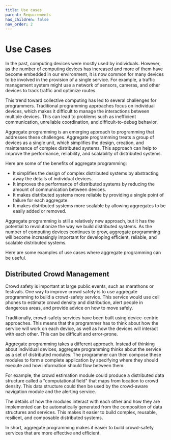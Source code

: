 ```yaml
---
title: Use cases
parent: Requirements 
has_children: false
nav_order: 2
---
```


# Use Cases

In the past, computing devices were mostly used by individuals. However, as the number of computing devices has increased and more of them have become embedded in our environment, it is now common for many devices to be involved in the provision of a single service. For example, a traffic management system might use a network of sensors, cameras, and other devices to track traffic and optimize routes.

This trend toward collective computing has led to several challenges for programmers. Traditional programming approaches focus on individual devices, which makes it difficult to manage the interactions between multiple devices. This can lead to problems such as inefficient communication, unreliable coordination, and difficult-to-debug behavior.

Aggregate programming is an emerging approach to programming that addresses these challenges. Aggregate programming treats a group of devices as a single unit, which simplifies the design, creation, and maintenance of complex distributed systems. This approach can help to improve the performance, reliability, and scalability of distributed systems.

Here are some of the benefits of aggregate programming:

- It simplifies the design of complex distributed systems by abstracting away the details of individual devices.
- It improves the performance of distributed systems by reducing the amount of communication between devices.
- It makes distributed systems more reliable by providing a single point of failure for each aggregate.
- It makes distributed systems more scalable by allowing aggregates to be easily added or removed.
 
Aggregate programming is still a relatively new approach, but it has the potential to revolutionize the way we build distributed systems. As the number of computing devices continues to grow, aggregate programming will become increasingly important for developing efficient, reliable, and scalable distributed systems.

Here are some examples of use cases where aggregate programming can be useful.

## Distributed Crowd Management

Crowd safety is important at large public events, such as marathons or festivals. One way to improve crowd safety is to use aggregate programming to build a crowd-safety service. This service would use cell phones to estimate crowd density and distribution, alert people in dangerous areas, and provide advice on how to move safely.

Traditionally, crowd-safety services have been built using device-centric approaches. This means that the programmer has to think about how the service will work on each device, as well as how the devices will interact with each other. This can be difficult and error-prone.

Aggregate programming takes a different approach. Instead of thinking about individual devices, aggregate programming thinks about the service as a set of distributed modules. The programmer can then compose these modules to form a complete application by specifying where they should execute and how information should flow between them.

For example, the crowd estimation module could produce a distributed data structure called a "computational field" that maps from location to crowd density. This data structure could then be used by the crowd-aware navigation module and the alerting service.

The details of how the modules interact with each other and how they are implemented can be automatically generated from the composition of data structures and services. This makes it easier to build complex, reusable, resilient, and composable distributed systems.

In short, aggregate programming makes it easier to build crowd-safety services that are more effective and efficient.

